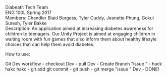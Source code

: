 Diabeatit Tech Team	</br>
ENG 100L Spring 2017 </br>
Members: Chandler Blaid Burgess, Tyler Cuddy, Jeanette Phung, Gokul Suresh, Tyler Bakke	</br>
Description: An application aimed at increasing diabetes awareness for children to teenagers. Our Unity Project is aimed at engaging children in waiting room with fun games that also inform them about healthy lifesyle choices that can help them avoid diabetes.

How to use:

Git Dev workflow
    - checkout Dev
    - pull Dev
    - Create Branch "issue "
    - hack hakc hakc
    - git add git commit
    - git push
    - git merge "issue " Dev
    - DONE!
